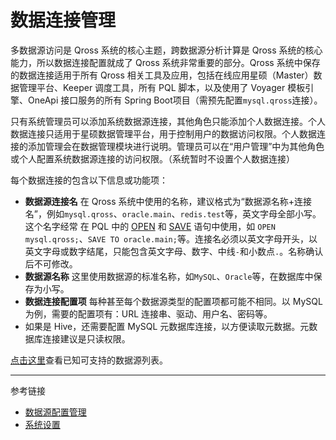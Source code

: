 # 数据连接管理

多数据源访问是 Qross 系统的核心主题，跨数据源分析计算是 Qross 系统的核心能力，所以数据连接配置就成了 Qross 系统非常重要的部分。Qross 系统中保存的数据连接适用于所有 Qross 相关工具及应用，包括在线应用星硕（Master）数据管理平台、Keeper 调度工具，所有 PQL 脚本，以及使用了 Voyager 模板引擎、OneApi 接口服务的所有 Spring Boot项目（需预先配置`mysql.qross`连接）。

只有系统管理员可以添加系统数据源连接，其他角色只能添加个人数据连接。个人数据连接只适用于星硕数据管理平台，用于控制用户的数据访问权限。个人数据连接的添加管理会在数据管理模块进行说明。管理员可以在“用户管理”中为其他角色或个人配置系统数据源连接的访问权限。（系统暂时不设置个人数据连接）

每个数据连接的包含以下信息或功能项：

* **数据源连接名** 在 Qross 系统中使用的名称，建议格式为“数据源名称+连接名”，例如`mysql.qross`、`oracle.main`、`redis.test`等，英文字母全部小写。这个名字经常
在 PQL 中的 [OPEN](/pql/open.md) 和 [SAVE](/pql/save.md) 语句中使用，如 `OPEN mysql.qross;`、`SAVE TO oracle.main;`等。连接名必须以英文字母开头，以英文字母或数字结尾，只能包含英文字母、数字、中线`-`和小数点`.`。名称确认后不可修改。
* **数据源名称** 这里使用数据源的标准名称，如`MySQL`、`Oracle`等，在数据库中保存为小写。
* **数据连接配置项** 每种甚至每个数据源类型的配置项都可能不相同。以 MySQL 为例，需要的配置项有：URL 连接串、驱动、用户名、密码等。
* 如果是 Hive，还需要配置 MySQL 元数据库连接，以方便读取元数据。元数据库连接建议是只读权限。

[点击这里](/pql/sources.md)查看已知可支持的数据源列表。

---
参考链接

* [数据源配置管理](/master/system/properties.md)
* [系统设置](/master/system/step.md)
